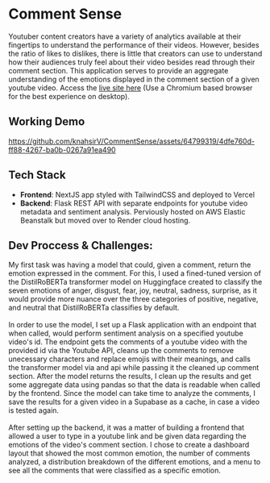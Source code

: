 # Comment Sense

Youtuber content creators have a variety of analytics available at their fingertips to understand the performance of their videos. However, besides the ratio of likes to dislikes, there is little that creators can use to understand how their audiences truly feel about their video besides read through their comment section. This application serves to provide an aggregate understanding of the emotions displayed in the comment section of a given youtube video. Access the
<a href="https://comment-sense-frontend.vercel.app/" target="_blank">live site here</a> (Use a Chromium based browser for the best experience on desktop).

## Working Demo

https://github.com/knahsirV/CommentSense/assets/64799319/4dfe760d-ff88-4267-ba0b-0267a91ea490

## Tech Stack

- **Frontend**: NextJS app styled with TailwindCSS and deployed to Vercel
- **Backend**: Flask REST API with separate endpoints for youtube video metadata and sentiment analysis. Perviously hosted on AWS Elastic Beanstalk but moved over to Render cloud hosting.

## Dev Proccess & Challenges:

My first task was having a model that could, given a comment, return the emotion expressed in the comment. For this, I used a fined-tuned version of the DistilRoBERTa transformer model on Huggingface created to classify the seven emotions of anger, disgust, fear, joy, neutral, sadness, surprise, as it would provide more nuance over the three categories of positive, negative, and neutral that DistilRoBERTa classifies by default.
<br/> <br/>
In order to use the model, I set up a Flask application with an endpoint that when called, would perform sentiment analysis on a specified youtube video's id. The endpoint gets the comments of a youtube video with the provided id via the Youtube API, cleans up the comments to remove unecessary characters and replace emojis with their meanings, and calls the transformer model via and api while passing it the cleaned up comment section. After the model returns the results, I clean up the results and get some aggregate data using pandas so that the data is readable when called by the frontend. Since the model can take time to analyze the comments, I save the results for a given video in a Supabase as a cache, in case a video is tested again.
<br/> <br/>
After setting up the backend, it was a matter of building a frontend that allowed a user to type in a youtube link and be given data regarding the emotions of the video's comment section. I chose to create a dashboard layout that showed the most common emotion, the number of comments analyzed, a distribution breakdown of the different emotions, and a menu to see all the comments that were classified as a specific emotion.
